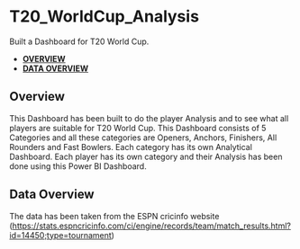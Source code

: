 # T20_WorldCup_Analysis
Built a Dashboard for T20 World Cup.

-  [**OVERVIEW**](https://github.com/ananyasaxenaaa23/T20_WorldCup_Analysis/edit/main/README.md#overview)
-  [**DATA OVERVIEW**](https://github.com/ananyasaxenaaa23/T20_WorldCup_Analysis/edit/main/README.md#dataoverview)



## Overview
This Dashboard has been built to do the player Analysis and to see what all players are suitable for T20 World Cup. This Dashboard consists of 5 Categories and all these categories are Openers, Anchors, Finishers, All Rounders and Fast Bowlers.
Each category has its own Analytical Dashboard. Each player has its own category and their Analysis has been done using this Power BI Dashboard.



## Data Overview
The data has been taken from the ESPN cricinfo website (https://stats.espncricinfo.com/ci/engine/records/team/match_results.html?id=14450;type=tournament)

